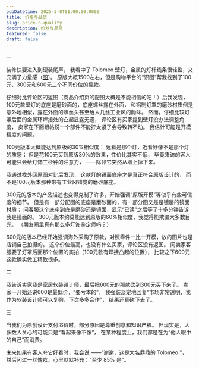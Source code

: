```yaml
---
pubDatetime: 2025-5-8T01:00:00.000Z
title: 价格与品质
slug: price-n-quality
description: 价格与品质
featured: false
draft: false
---
```


一

装修快要进入到硬装尾声，
我看中了 Tolomeo 壁灯，金属的灯杆线条很轻盈，又充满了力量感（<a target="_blank" rel="noopener noreferrer" href="https://www.bing.com/images/search?q=Tolomeo+%E5%A3%81%E7%81%AF&first=1">图</a>）。
原版大概1500左右，但是购物平台的“识图”帮我找到了100元、300元和600元三个不同价位的撞款。

仔细对比评论区的返图（商品介绍页的配图大概是不能相信的吧！）后我发现，
100元款壁灯的底座是磨砂面的，底座螺丝露在外面，
和铝制灯罩的磨砂材质倒是意外地相似，露在外面的螺丝头甚至给人几丝工业风的韵味。
然而，仔细比较灯罩后面的金属环焊接处的凸起显露无遗，
评论区有买家提到壁灯没办法调整角度，
卖家在下面跟帖说一个部件不能拧太紧了会导致转不动。
我估计可能是开模精度的问题。

100元版本大概能达到原版的30%相似度：
远看是那个灯，近看好像不是那个灯的质感；
但是花100元买到原版30%的效果，性价比其实不低，
毕竟来访的客人可能只会给灯饰三秒钟的注意力，
——除非它突然从墙上掉下来。

我通过找外网原图对比后发现，
这款灯的镜面底座才是真正符合原版设计的，
而不是100元版本那种带有工业风错觉的磨砂底座。

300元的版本的产品描述也变得克制了许多，开始强调“原版开模”等似乎有些可信度的细节。
但是有一部分配图的底座是磨砂面的，有一部分图又是是镀层的镜面材质；
问客服这个底座到底是磨砂还是镜面，显示“已读”之后等了十多分钟告诉我是镜面的。
300元版本约莫能达到原版的60%相似度，我觉得能欺骗大多数目光。
（朋友圈里真有那么多灯饰鉴定师吗？）

600元的版本已经开始强调海外采购了原款，对照零件一比一开模，放的图片也是店铺自己拍摄的。
这个价位最高，也没有什么买家，评论区没有返图。
问卖家客服要了灯罩后面那个位置的实拍（100元款有焊接凸起的位置），
比较之下600元这款确实做工精致很多。

二

我告诉卖家我是家居软装设计师，最后把600元的那款砍到300元买下来了。
卖家一开始还说600是最低价，“要亏本的”，
我强装淡定地回复“市场非常透明，我作为软装设计师可以复购，下次多多合作”，
结果还真砍下去了。

三

当我们为原创设计支付溢价时，部分原因是尊重创意和知识产权。
但现实是，大多数人关心的可能只是“看起来像不像”，
在某种程度上，我们都是在为“他人眼中的自己”而消费。

未来如果有客人夸它好看时，我会说
——“谢谢，这是大名鼎鼎的 Tolomeo ”，
然后闪过一丝愧疚、心里默默补充：“至少 85% 是”。